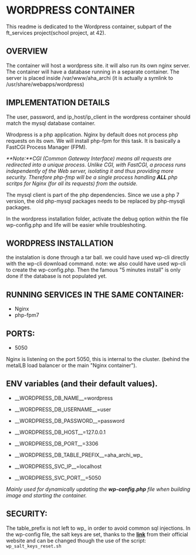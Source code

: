 # WORDPRESS CONTAINER

This readme is dedicated to the Wordpress container, subpart of the ft\_services
project(school project, at 42).

## OVERVIEW

The container will host a wordpress site. it will also run its own nginx
server.
The container will have a database running in a separate container.
The server is placed inside /var/www/aha\_archi (it is actually a symlink to
/usr/share/webapps/wordpress)

## IMPLEMENTATION DETAILS

The user, password, and ip\_host/ip\_client in the wordpress container should
match the mysql database container.

Wrodpress is a php application.
Nginx by default does not process php requests on its own.
We will install php-fpm for this task. It is basically a FastCGI Process
Manager (FPM).

_**Note:**CGI (Common Gateway Interface) means all requests are redirected into
a unique process. Unlike CGI, with FastCGI, a process runs independently of
the Web server, isolating it and thus providing more security. Therefore
php-fmp will be a single process handling **ALL** php scritps for Nginx (for
all its requests) from the outside._

The mysql client is part of the php dependencies. Since we use a php 7 version,
the old php-mysql packages needs to be replaced by php-mysqli packages.

In the wordpress installation folder, activate the debug option within the file
wp-config.php and life will be easier while troubleshoting.
## WORDPRESS INSTALLATION

the instalation is done through a tar ball. we could have used wp-cli directly
with the wp-cli download command.
note: we also could have used wp-cli to create the wp-config.php.
Then the famous "5 minutes install" is only done if the database is not
populated yet.

## RUNNING SERVICES IN THE SAME CONTAINER:

- Nginx
- php-fpm7

## PORTS:

- 5050

Nginx is listening on the port 5050, this is internal to the cluster. (behind
the metalLB load balancer or the main "Nginx container").

## ENV variables (and their default values).

- \_\_WORDPRESS\_DB\_NAME\_\_=wordpress
- \_\_WORDPRESS\_DB\_USERNAME\_\_=user
- \_\_WORDPRESS\_DB\_PASSWORD\_\_=password
- \_\_WORDPRESS\_DB\_HOST\_\_=127.0.0.1
- \_\_WORDPRESS\_DB\_PORT\_\_=3306
- \_\_WORDPRESS\_DB\_TABLE\_PREFIX\_\_=aha\_archi\_wp\_

- \_\_WORDPRESS\_SVC\_IP\_\_=localhost
- \_\_WORDPRESS\_SVC\_PORT\_\_=5050

_Mainly used for dynamically updating the **wp-config.php** file when building image
and starting the container._

## SECURITY:

The table\_prefix is not left to wp\_ in order to avoid common sql injections.
In the wp-config file, the salt keys are set, thanks to the **[link](https://api.wordpress.org/secret-key/1.1/salt/)**
from their official website and can be changed though the use of the script:
`wp_salt_keys_reset.sh`
